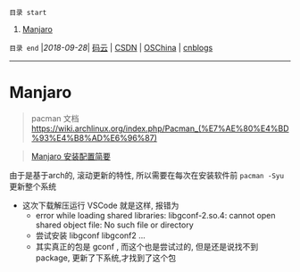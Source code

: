`目录 start`
 
1. [Manjaro](#manjaro)

`目录 end` |_2018-09-28_| [码云](https://gitee.com/gin9) | [CSDN](http://blog.csdn.net/kcp606) | [OSChina](https://my.oschina.net/kcp1104) | [cnblogs](http://www.cnblogs.com/kuangcp)
****************************************
# Manjaro

> pacman 文档 https://wiki.archlinux.org/index.php/Pacman_(%E7%AE%80%E4%BD%93%E4%B8%AD%E6%96%87)

> [Manjaro 安装配置简要](https://blog.csdn.net/ouening/article/details/79633966)

 由于是基于arch的, 滚动更新的特性, 所以需要在每次在安装软件前 `pacman -Syu` 更新整个系统
 - 这次下载解压运行 VSCode 就是这样, 报错为 
    - error while loading shared libraries: libgconf-2.so.4: cannot open shared object file: No such file or directory
    - 尝试安装 libgconf libgconf2 ...
    - 其实真正的包是 gconf , 而这个也是尝试过的,  但是还是说找不到package, 更新了下系统,才找到了这个包


